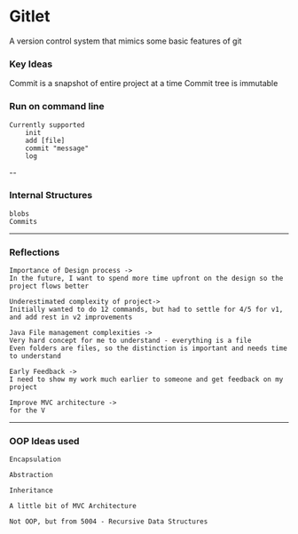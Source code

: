 # **Gitlet** 

A version control system that mimics some basic features of git 

### **Key Ideas**

Commit is a snapshot of entire project at a time
Commit tree is immutable 

### **Run on command line** 

    Currently supported
        init 
        add [file]
        commit "message"
        log

--

### **Internal Structures** 
    
    blobs 
    Commits  

---
### **Reflections**

    Importance of Design process ->    
    In the future, I want to spend more time upfront on the design so the project flows better
    
    Underestimated complexity of project->
    Initially wanted to do 12 commands, but had to settle for 4/5 for v1, and add rest in v2 improvements
    
    Java File management complexities ->
    Very hard concept for me to understand - everything is a file
    Even folders are files, so the distinction is important and needs time to understand
    
    Early Feedback ->
    I need to show my work much earlier to someone and get feedback on my project
    
    Improve MVC architecture ->
    for the V

---

### **OOP Ideas used**

    Encapsulation
    
    Abstraction
    
    Inheritance
    
    A little bit of MVC Architecture
    
    Not OOP, but from 5004 - Recursive Data Structures